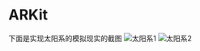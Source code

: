 # ARKit
下面是实现太阳系的模拟现实的截图
![太阳系1](https://github.com/zhangjiang1203/ARKit/blob/master/arkit--1.jpg "太阳系")
![太阳系2](https://github.com/zhangjiang1203/ARKit/blob/master/arkit--2.jpg "太阳系")